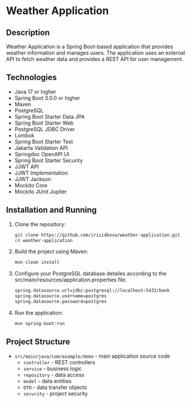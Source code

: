 # Weather Application

## Description
Weather Application is a Spring Boot-based application that provides weather information and manages users. The application uses an external API to fetch weather data and provides a REST API for user management.

## Technologies
- Java 17 or higher
- Spring Boot 3.0.0 or higher
- Maven
- PostgreSQL
- Spring Boot Starter Data JPA
- Spring Boot Starter Web
- PostgreSQL JDBC Driver
- Lombok
- Spring Boot Starter Test
- Jakarta Validation API
- Springdoc OpenAPI UI
- Spring Boot Starter Security
- JJWT API
- JJWT Implementation
- JJWT Jackson
- Mockito Core
- Mockito JUnit Jupiter

## Installation and Running
1. Clone the repository:
    ```sh
    git clone https://github.com/irizidkova/weather-application.git
    cd weather-application
    ```

2. Build the project using Maven:
    ```sh
    mvn clean install
    ```
    
3. Configure your PostgreSQL database detailes according to the src/main/resources/application.properties file.
   ```sh
   spring.datasource.url=jdbc:postgresql://localhost:5432/bank
   spring.datasource.username=postgres
   spring.datasource.password=postgres
   ```

5. Run the application:
    ```sh
    mvn spring-boot:run
    ```

## Project Structure
- `src/main/java/com/example/demo` - main application source code
  - `controller` - REST controllers
  - `service` - business logic
  - `repository` - data access
  - `model` - data entities
  - `DTO` - data transfer objects
  - `security` - project security
